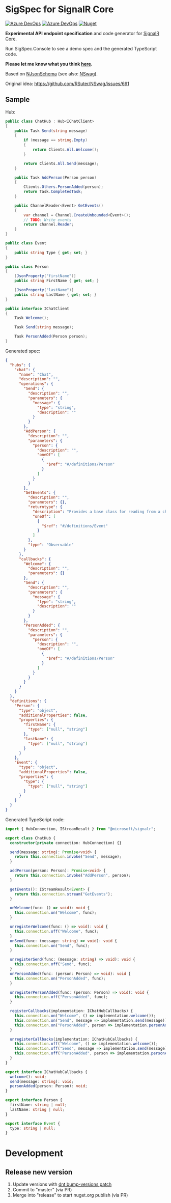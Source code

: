 # SigSpec for SignalR Core

[![Azure DevOps](https://img.shields.io/azure-devops/build/rsuter/9023bd0a-b641-4e30-9c0f-a7c15e1e080e/22/master.svg)](https://dev.azure.com/rsuter/Namotion/_build?definitionId=22)
[![Azure DevOps](https://img.shields.io/azure-devops/coverage/rsuter/9023bd0a-b641-4e30-9c0f-a7c15e1e080e/22/master.svg)](https://dev.azure.com/rsuter/Namotion/_build?definitionId=22)
[![Nuget](https://img.shields.io/nuget/v/SigSpec.Core.svg)](https://www.nuget.org/packages?q=sigspec)

**Experimental API endpoint specification** and code generator for [SignalR Core](https://github.com/aspnet/SignalR).

Run SigSpec.Console to see a demo spec and the generated TypeScript code.

**Please let me know what you think [here](https://github.com/RSuter/SigSpec/issues/1).**

Based on [NJsonSchema](http://njsonschema.org) (see also: [NSwag](http://nswag.org)).

Original idea: https://github.com/RSuter/NSwag/issues/691

## Sample

Hub:

```csharp
public class ChatHub : Hub<IChatClient>
{
    public Task Send(string message)
    {
        if (message == string.Empty)
        {
            return Clients.All.Welcome();
        }

        return Clients.All.Send(message);
    }

    public Task AddPerson(Person person)
    {
        Clients.Others.PersonAdded(person);
        return Task.CompletedTask;
    }

    public ChannelReader<Event> GetEvents()
    {
        var channel = Channel.CreateUnbounded<Event>();
        // TODO: Write events
        return channel.Reader;
    }
}

public class Event
{
    public string Type { get; set; }
}

public class Person
{
    [JsonProperty("firstName")]
    public string FirstName { get; set; }

    [JsonProperty("lastName")]
    public string LastName { get; set; }
}

public interface IChatClient
{
    Task Welcome();

    Task Send(string message);

    Task PersonAdded(Person person);
}
```

Generated spec:

```json
{
  "hubs": {
    "chat": {
      "name": "Chat",
      "description": "",
      "operations": {
        "Send": {
          "description": "",
          "parameters": {
            "message": {
              "type": "string",
              "description": ""
            }
          }
        },
        "AddPerson": {
          "description": "",
          "parameters": {
            "person": {
              "description": "",
              "oneOf": [
                {
                  "$ref": "#/definitions/Person"
                }
              ]
            }
          }
        },
        "GetEvents": {
          "description": "",
          "parameters": {},
          "returntype": {
            "description": "Provides a base class for reading from a channel.",
            "oneOf": [
              {
                "$ref": "#/definitions/Event"
              }
            ]
          },
          "type": "Observable"
        }
      },
      "callbacks": {
        "Welcome": {
          "description": "",
          "parameters": {}
        },
        "Send": {
          "description": "",
          "parameters": {
            "message": {
              "type": "string",
              "description": ""
            }
          }
        },
        "PersonAdded": {
          "description": "",
          "parameters": {
            "person": {
              "description": "",
              "oneOf": [
                {
                  "$ref": "#/definitions/Person"
                }
              ]
            }
          }
        }
      }
    }
  },
  "definitions": {
    "Person": {
      "type": "object",
      "additionalProperties": false,
      "properties": {
        "firstName": {
          "type": ["null", "string"]
        },
        "lastName": {
          "type": ["null", "string"]
        }
      }
    },
    "Event": {
      "type": "object",
      "additionalProperties": false,
      "properties": {
        "type": {
          "type": ["null", "string"]
        }
      }
    }
  }
}
```

Generated TypeScript code:

```typescript
import { HubConnection, IStreamResult } from "@microsoft/signalr";

export class ChatHub {
  constructor(private connection: HubConnection) {}

  send(message: string): Promise<void> {
    return this.connection.invoke("Send", message);
  }

  addPerson(person: Person): Promise<void> {
    return this.connection.invoke("AddPerson", person);
  }

  getEvents(): IStreamResult<Event> {
    return this.connection.stream("GetEvents");
  }

  onWelcome(func: () => void): void {
    this.connection.on("Welcome", func);
  }

  unregisterWelcome(func: () => void): void {
    this.connection.off("Welcome", func);
  }
  onSend(func: (message: string) => void): void {
    this.connection.on("Send", func);
  }

  unregisterSend(func: (message: string) => void): void {
    this.connection.off("Send", func);
  }
  onPersonAdded(func: (person: Person) => void): void {
    this.connection.on("PersonAdded", func);
  }

  unregisterPersonAdded(func: (person: Person) => void): void {
    this.connection.off("PersonAdded", func);
  }

  registerCallbacks(implementation: IChatHubCallbacks) {
    this.connection.on("Welcome", () => implementation.welcome());
    this.connection.on("Send", message => implementation.send(message));
    this.connection.on("PersonAdded", person => implementation.personAdded(person));
  }

  unregisterCallbacks(implementation: IChatHubCallbacks) {
    this.connection.off("Welcome", () => implementation.welcome());
    this.connection.off("Send", message => implementation.send(message));
    this.connection.off("PersonAdded", person => implementation.personAdded(person));
  }
}

export interface IChatHubCallbacks {
  welcome(): void;
  send(message: string): void;
  personAdded(person: Person): void;
}

export interface Person {
  firstName: string | null;
  lastName: string | null;
}

export interface Event {
  type: string | null;
}
```

# Development

## Release new version

1. Update versions with [dnt bump-versions patch](https://github.com/RicoSuter/DNT#bump-versions)
2. Commit to "master" (via PR)
3. Merge into "release" to start nuget.org publish (via PR)

